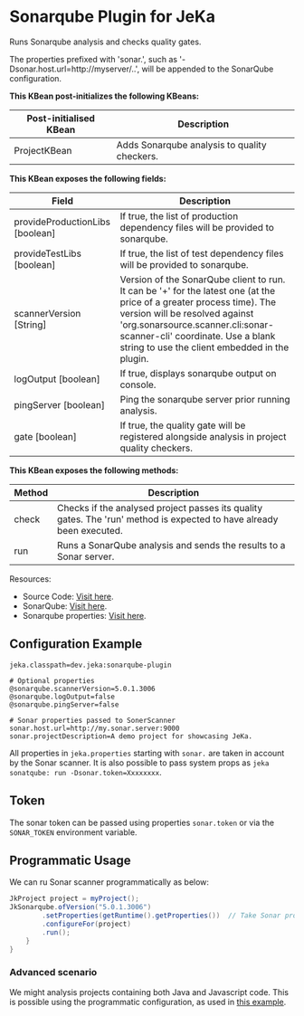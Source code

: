 # Sonarqube Plugin for JeKa
Runs Sonarqube analysis and checks quality gates.

The properties prefixed with 'sonar.', such as '-Dsonar.host.url=http://myserver/..', will be appended to the SonarQube configuration.


**This KBean post-initializes the following KBeans:**

| Post-initialised KBean | Description                                  |
|------------------------|----------------------------------------------|
| ProjectKBean           | Adds Sonarqube analysis to quality checkers. |


**This KBean exposes the following fields:**

| Field                           | Description                                                                                                                                                                                                                                                                      |
|---------------------------------|----------------------------------------------------------------------------------------------------------------------------------------------------------------------------------------------------------------------------------------------------------------------------------|
| provideProductionLibs [boolean] | If true, the list of production dependency files will be provided to sonarqube.                                                                                                                                                                                                  |
| provideTestLibs [boolean]       | If true, the list of test dependency files will be provided to sonarqube.                                                                                                                                                                                                        |
| scannerVersion [String]         | Version of the SonarQube client to run. It can be '+' for the latest one (at the price of a greater process time). The version will be resolved against 'org.sonarsource.scanner.cli:sonar-scanner-cli' coordinate. Use a blank string to use the client embedded in the plugin. |
| logOutput [boolean]             | If true, displays sonarqube output on console.                                                                                                                                                                                                                                   |
| pingServer [boolean]            | Ping the sonarqube server prior running analysis.                                                                                                                                                                                                                                |
| gate [boolean]                  | If true, the quality gate will be registered alongside analysis in project quality checkers.                                                                                                                                                                                     |


**This KBean exposes the following methods:**

| Method   | Description                                                                                                          |
|----------|----------------------------------------------------------------------------------------------------------------------|
| check    | Checks if the analysed project passes its quality gates. The 'run' method is expected to have already been executed. |
| run      | Runs a SonarQube analysis and sends the results to a Sonar server.                                                   |


Resources:
  - Source Code: [Visit here](src/dev/jeka/plugins/sonarqube/SonarqubeKBean.java).
  - SonarQube: [Visit here](https://www.sonarsource.com/fr/products/sonarqube/).
  - Sonarqube properties: [Visit here](https://docs.sonarsource.com/sonarqube-server/10.6/analyzing-source-code/analysis-parameters/).

## Configuration Example

```properties
jeka.classpath=dev.jeka:sonarqube-plugin

# Optional properties
@sonarqube.scannerVersion=5.0.1.3006
@sonarqube.logOutput=false
@sonarqube.pingServer=false

# Sonar properties passed to SonerScanner
sonar.host.url=http://my.sonar.server:9000
sonar.projectDescription=A demo project for showcasing JeKa.
```

All properties in `jeka.properties` starting with `sonar.` are taken in account by the Sonar scanner.
It is also possible to pass system props as `jeka sonatqube: run -Dsonar.token=Xxxxxxxx`.

## Token

The sonar token can be passed using properties `sonar.token` or via the `SONAR_TOKEN` environment variable.

## Programmatic Usage

We can ru Sonar scanner programmatically as below:

```java
JkProject project = myProject();
JkSonarqube.ofVersion("5.0.1.3006")
        .setProperties(getRuntime().getProperties())  // Take Sonar properties from local.properties and System.getProperties()
        .configureFor(project)
        .run();
    }
}
```

### Advanced scenario

We might analysis projects containing both Java and Javascript code. 
This is possible using the programmatic configuration, as used in [this example](https://github.com/jeka-dev/demo-build-templates/blob/b0b3940068bc96a02c9f4e2e46766355466b1df4/jeka-src/dev/jeka/demo/templates/SpringBootTemplateBuild.java#L109).
